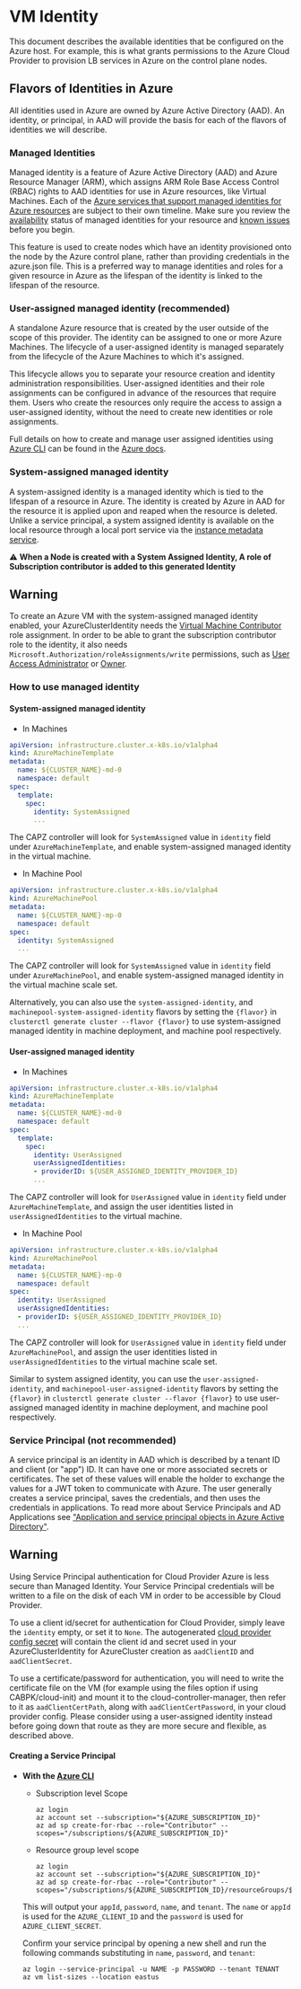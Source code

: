 # VM Identity

This document describes the available identities that be configured on the Azure host. For example, this is what grants permissions to the Azure Cloud Provider to provision LB services in Azure on the control plane nodes.

## Flavors of Identities in Azure

All identities used in Azure are owned by Azure Active Directory (AAD). An identity, or principal, in AAD will provide the basis for each of the flavors of identities we will describe.

### Managed Identities

Managed identity is a feature of Azure Active Directory (AAD) and Azure Resource Manager (ARM), which assigns ARM Role Base Access Control (RBAC) rights to AAD identities for use in Azure resources, like Virtual Machines. Each of the [Azure services that support managed identities for Azure resources](https://docs.microsoft.com/en-us/azure/active-directory/managed-identities-azure-resources/services-support-msi) are subject to their own timeline. Make sure you review the [availability](https://docs.microsoft.com/en-us/azure/active-directory/managed-identities-azure-resources/services-support-msi) status of managed identities for your resource and [known issues](https://docs.microsoft.com/en-us/azure/active-directory/managed-identities-azure-resources/known-issues) before you begin.

This feature is used to create nodes which have an identity provisioned onto the node by the Azure control plane, rather than providing credentials in the azure.json file. This is a preferred way to manage identities and roles for a given resource in Azure as the lifespan of the identity is linked to the lifespan of the resource.

### User-assigned managed identity (recommended)

A standalone Azure resource that is created by the user outside of the scope of this provider. The identity can be assigned to one or more Azure Machines. The lifecycle of a user-assigned identity is managed separately from the lifecycle of the Azure Machines to which it's assigned.

This lifecycle allows you to separate your resource creation and identity administration responsibilities. User-assigned identities and their role assignments can be configured in advance of the resources that require them. Users who create the resources only require the access to assign a user-assigned identity, without the need to create new identities or role assignments.

Full details on how to create and manage user assigned identities using [Azure CLI](https://github.com/Azure/azure-cli) can be found in the [Azure docs](https://docs.microsoft.com/en-us/azure/active-directory/managed-identities-azure-resources/how-to-manage-ua-identity-cli).

### System-assigned managed identity
A system-assigned identity is a managed identity which is tied to the lifespan of a resource in Azure. The identity is created by Azure in AAD for the resource it is applied upon and reaped when the resource is deleted. Unlike a service principal, a system assigned identity is available on the local resource through a local port service via the [instance metadata service](https://docs.microsoft.com/en-us/azure/virtual-machines/linux/instance-metadata-service?tabs=linux).

⚠️  **When a Node is created with a System Assigned Identity, A role of Subscription contributor is added to this generated Identity**

<aside class="note warning"> 

<h1> Warning </h1> 

To create an Azure VM with the system-assigned managed identity enabled, your AzureClusterIdentity needs the [Virtual Machine Contributor](https://docs.microsoft.com/en-us/azure/role-based-access-control/built-in-roles#virtual-machine-contributor) role assignment. In order to be able to grant the subscription contributor role to the identity, it also needs `Microsoft.Authorization/roleAssignments/write` permissions, such as [User Access Administrator](https://docs.microsoft.com/en-us/azure/role-based-access-control/built-in-roles#user-access-administrator) or [Owner](https://docs.microsoft.com/en-us/azure/role-based-access-control/built-in-roles#owner).

</aside>

### How to use managed identity

#### System-assigned managed identity

* In Machines
```yaml
apiVersion: infrastructure.cluster.x-k8s.io/v1alpha4
kind: AzureMachineTemplate
metadata:
  name: ${CLUSTER_NAME}-md-0
  namespace: default
spec:
  template:
    spec:
      identity: SystemAssigned
      ...
```

The CAPZ controller will look for `SystemAssigned` value in `identity` field under `AzureMachineTemplate`, and enable system-assigned managed identity in the virtual machine.

* In Machine Pool
```yaml
apiVersion: infrastructure.cluster.x-k8s.io/v1alpha4
kind: AzureMachinePool
metadata:
  name: ${CLUSTER_NAME}-mp-0
  namespace: default
spec:
  identity: SystemAssigned
  ...
```

The CAPZ controller will look for `SystemAssigned` value in `identity` field under `AzureMachinePool`, and enable system-assigned managed identity in the virtual machine scale set.

Alternatively, you can also use the `system-assigned-identity`, and `machinepool-system-assigned-identity` flavors by setting the `{flavor}` in `clusterctl generate cluster --flavor {flavor}` to use system-assigned managed identity in machine deployment, and machine pool respectively.

#### User-assigned managed identity

* In Machines

```yaml
apiVersion: infrastructure.cluster.x-k8s.io/v1alpha4
kind: AzureMachineTemplate
metadata:
  name: ${CLUSTER_NAME}-md-0
  namespace: default
spec:
  template:
    spec:
      identity: UserAssigned
      userAssignedIdentities:
      - providerID: ${USER_ASSIGNED_IDENTITY_PROVIDER_ID}
      ...
```

The CAPZ controller will look for `UserAssigned` value in `identity` field under `AzureMachineTemplate`, and assign the user identities listed in `userAssignedIdentities` to the virtual machine.

* In Machine Pool

```yaml
apiVersion: infrastructure.cluster.x-k8s.io/v1alpha4
kind: AzureMachinePool
metadata:
  name: ${CLUSTER_NAME}-mp-0
  namespace: default
spec:
  identity: UserAssigned
  userAssignedIdentities:
  - providerID: ${USER_ASSIGNED_IDENTITY_PROVIDER_ID}
  ...
```

The CAPZ controller will look for `UserAssigned` value in `identity` field under `AzureMachinePool`, and assign the user identities listed in `userAssignedIdentities` to the virtual machine scale set.

Similar to system assigned identity, you can use the `user-assigned-identity`, and `machinepool-user-assigned-identity` flavors by setting the `{flavor}` in `clusterctl generate cluster --flavor {flavor}` to use user-assigned managed identity in machine deployment, and machine pool respectively.

### Service Principal (not recommended)

A service principal is an identity in AAD which is described by a tenant ID and client (or "app") ID. It can have one or more associated secrets or certificates. The set of these values will enable the holder to exchange the values for a JWT token to communicate with Azure. The user generally creates a service principal, saves the credentials, and then uses the credentials in applications. To read more about Service Principals and AD Applications see ["Application and service principal objects in Azure Active Directory"](https://azure.microsoft.com/en-us/documentation/articles/active-directory-application-objects/).

<aside class="note warning"> 

<h1> Warning </h1> 

Using Service Principal authentication for Cloud Provider Azure is less secure than Managed Identity. Your Service Principal credentials will be written to a file on the disk of each VM in order to be accessible by Cloud Provider.

</aside>

To use a client id/secret for authentication for Cloud Provider, simply leave the `identity` empty, or set it to `None`. The autogenerated [cloud provider config secret](cloud-provider-config.md) will contain the client id and secret used in your AzureClusterIdentity for AzureCluster creation as `aadClientID` and `aadClientSecret`.

To use a certificate/password for authentication, you will need to write the certificate file on the VM (for example using the files option if using CABPK/cloud-init) and mount it to the cloud-controller-manager, then refer to it as `aadClientCertPath`, along with `aadClientCertPassword`, in your cloud provider config. Please consider using a user-assigned identity instead before going down that route as they are more secure and flexible, as described above.

#### Creating a Service Principal

* **With the [Azure CLI](https://github.com/Azure/azure-cli)**

  * Subscription level Scope

     ```shell
     az login
     az account set --subscription="${AZURE_SUBSCRIPTION_ID}"
     az ad sp create-for-rbac --role="Contributor" --scopes="/subscriptions/${AZURE_SUBSCRIPTION_ID}"
     ```

  * Resource group level scope

     ```shell
     az login
     az account set --subscription="${AZURE_SUBSCRIPTION_ID}"
     az ad sp create-for-rbac --role="Contributor" --scopes="/subscriptions/${AZURE_SUBSCRIPTION_ID}/resourceGroups/${AZURE_RESOURCE_GROUP}"
     ```

   This will output your `appId`, `password`, `name`, and `tenant`.  The `name` or `appId` is used for the `AZURE_CLIENT_ID` and the `password` is used for `AZURE_CLIENT_SECRET`.

   Confirm your service principal by opening a new shell and run the following commands substituting in `name`, `password`, and `tenant`:

   ```shell
   az login --service-principal -u NAME -p PASSWORD --tenant TENANT
   az vm list-sizes --location eastus
   ```

